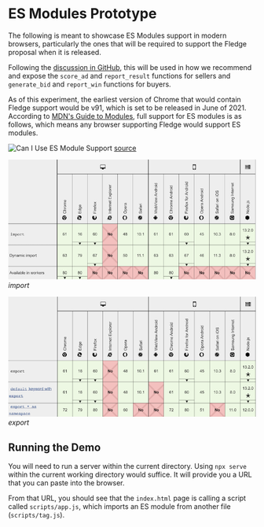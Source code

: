 # ES Modules Prototype

The following is meant to showcase ES Modules support in modern browsers, particularly the ones that will be required to support the Fledge proposal when it is released. 

Following the [discussion in GitHub](https://github.com/MagniteEngineering/fledge.polyfill/discussions/9), this will be used in how we recommend and expose the `score_ad` and `report_result` functions for sellers and `generate_bid` and `report_win` functions for buyers.

As of this experiment, the earliest version of Chrome that would contain Fledge support would be v91, which is set to be released in June of 2021. According to [MDN's Guide to Modules](https://developer.mozilla.org/en-US/docs/Web/JavaScript/Guide/Modules), full support for ES modules is as follows, which means any browser supporting Fledge would support ES modules.

![Can I Use ES Module Support](https://caniuse.bitsofco.de/image/es6-module.jpg)
[source](https://caniuse.com/es6-module)

![Import syntax support](./images/import-support.png)
_import_

![Export syntax support](./images/export-support.png)
_export_

## Running the Demo

You will need to run a server within the current directory.  Using `npx serve` within the current working directory would suffice.  It will provide you a URL that you can paste into the browser. 

From that URL, you should see that the `index.html` page is calling a script called `scripts/app.js`, which imports an ES module from another file (`scripts/tag.js`). 

